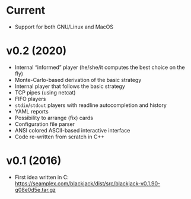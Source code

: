 # Current

 * Support for both GNU/Linux and MacOS
 

# v0.2 (2020)

 * Internal “informed” player (he/she/it computes the best choice on the fly)
 * Monte-Carlo-based derivation of the basic strategy
 * Internal player that follows the basic strategy
 * TCP pipes (using netcat)
 * FIFO players
 * `stdin`/`stdout` players with readline autocompletion and history
 * YAML reports
 * Possibility to arrange (fix) cards
 * Configuration file parser
 * ANSI colored ASCII-based interactive interface
 * Code re-written from scratch in C++
 

# v0.1 (2016)

 * First idea written in C: https://seamplex.com/blackjack/dist/src/blackjack-v0.1.90-g08e0d5e.tar.gz
